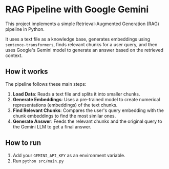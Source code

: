 # RAG Pipeline with Google Gemini

This project implements a simple Retrieval-Augmented Generation (RAG) pipeline in Python.

It uses a text file as a knowledge base, generates embeddings using `sentence-transformers`, finds relevant chunks for a user query, and then uses Google's Gemini model to generate an answer based on the retrieved context.

## How it works

The pipeline follows these main steps:
1.  **Load Data**: Reads a text file and splits it into smaller chunks.
2.  **Generate Embeddings**: Uses a pre-trained model to create numerical representations (embeddings) of the text chunks.
3.  **Find Relevant Chunks**: Compares the user's query embedding with the chunk embeddings to find the most similar ones.
4.  **Generate Answer**: Feeds the relevant chunks and the original query to the Gemini LLM to get a final answer.

## How to run
1. Add your `GEMINI_API_KEY` as an environment variable.
2. Run `python src/main.py`
